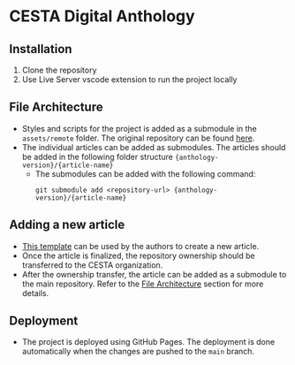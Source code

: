 # CESTA Digital Anthology

## Installation

1. Clone the repository
2. Use Live Server vscode extension to run the project locally

## File Architecture

- Styles and scripts for the project is added as a submodule in the `assets/remote` folder. The original repository can be found [here](https://github.com/cesta-online/anthology-assets).
- The individual articles can be added as submodules. The articles should be added in the following folder structure `{anthology-version}/{article-name}`
  - The submodules can be added with the following command:
    ```
    git submodule add <repository-url> {anthology-version}/{article-name}
    ```

## Adding a new article

- [This template](https://github.com/cesta-online/article-quarto-template/) can be used by the authors to create a new article.
- Once the article is finalized, the repository ownership should be transferred to the CESTA organization.
- After the ownership transfer, the article can be added as a submodule to the main repository. Refer to the [File Architecture](#file-architecture) section for more details.

## Deployment

- The project is deployed using GitHub Pages. The deployment is done automatically when the changes are pushed to the `main` branch.
